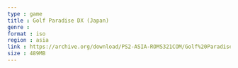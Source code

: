 ```yaml
---
type : game
title : Golf Paradise DX (Japan)
genre : 
format : iso
region : asia
link : https://archive.org/download/PS2-ASIA-ROMS321COM/Golf%20Paradise%20DX%20%28Japan%29.7z
size : 489MB
---
```

